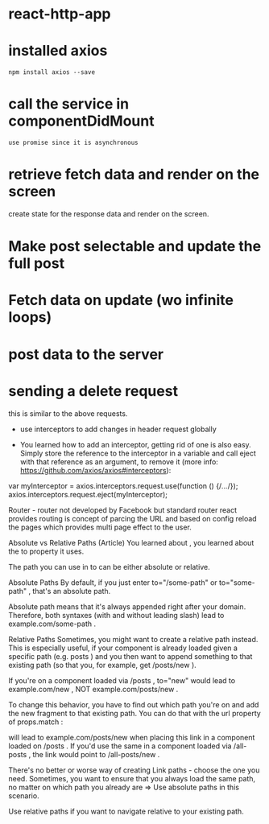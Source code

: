 # react-http-app
 
# installed axios 
    npm install axios --save
    
# call the service in componentDidMount
    use promise since it is asynchronous 

# retrieve fetch data and render on the screen
   create state for the response data and render on the screen.

# Make post selectable and update the full post

# Fetch data on update (wo infinite loops)
# post data to the server
   
# sending a delete request

this is similar to the above requests.

* use interceptors to add changes in header request globally

* You learned how to add an interceptor, getting rid of one is also easy. Simply store the reference to the interceptor in a variable and call eject  with that reference as an argument, to remove it (more info: https://github.com/axios/axios#interceptors):

var myInterceptor = axios.interceptors.request.use(function () {/*...*/});
axios.interceptors.request.eject(myInterceptor);

Router  - router not developed by Facebook but standard router react provides
routing is concept of parcing the URL and based on config reload the pages  which provides multi page effect to the user.


Absolute vs Relative Paths (Article)
You learned about <Link> , you learned about the to  property it uses.

The path you can use in to can be either absolute or relative. 

Absolute Paths
By default, if you just enter to="/some-path"  or to="some-path" , that's an absolute path. 

Absolute path means that it's always appended right after your domain. Therefore, both syntaxes (with and without leading slash) lead to example.com/some-path .

Relative Paths
Sometimes, you might want to create a relative path instead. This is especially useful, if your component is already loaded given a specific path (e.g. posts ) and you then want to append something to that existing path (so that you, for example, get /posts/new ).

If you're on a component loaded via /posts , to="new"  would lead to example.com/new , NOT example.com/posts/new . 

To change this behavior, you have to find out which path you're on and add the new fragment to that existing path. You can do that with the url  property of props.match :

<Link to={props.match.url + '/new'}>  will lead to example.com/posts/new  when placing this link in a component loaded on /posts . If you'd use the same <Link>  in a component loaded via /all-posts , the link would point to /all-posts/new .

There's no better or worse way of creating Link paths - choose the one you need. Sometimes, you want to ensure that you always load the same path, no matter on which path you already are => Use absolute paths in this scenario.

Use relative paths if you want to navigate relative to your existing path.
